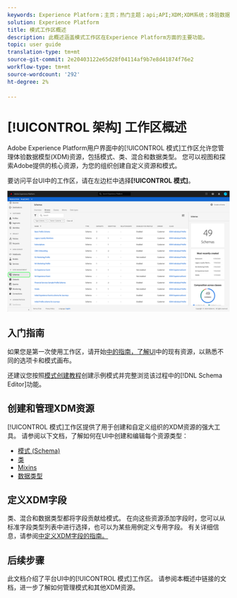 ```yaml
---
keywords: Experience Platform；主页；热门主题；api;API;XDM;XDM系统；体验数据模型；数据模型；ui；工作区；
solution: Experience Platform
title: 模式工作区概述
description: 此概述涵盖模式工作区在Experience Platform方面的主要功能。
topic: user guide
translation-type: tm+mt
source-git-commit: 2e20403122e65d28f04114af9b7e8d41874f76e2
workflow-type: tm+mt
source-wordcount: '292'
ht-degree: 2%

---
```



# [!UICONTROL 架构] 工作区概述

Adobe Experience Platform用户界面中的[!UICONTROL 模式]工作区允许您管理体验数据模型(XDM)资源，包括模式、类、混合和数据类型。 您可以视图和探索Adobe提供的核心资源，为您的组织创建自定义资源和模式。

要访问平台UI中的工作区，请在左边栏中选择&#x200B;**[!UICONTROL 模式]**。

![](../images/ui/overview/schemas-tab.png)

## 入门指南

如果您是第一次使用工作区，请开始[中的指南，了解UI](./explore.md)中的现有资源，以熟悉不同的选项卡和模式画布。

还建议您按照[模式创建教程](../tutorials/create-schema-ui.md)创建示例模式并完整浏览该过程中的[!DNL Schema Editor]功能。

## 创建和管理XDM资源

[!UICONTROL 模式]工作区提供了用于创建和自定义组织的XDM资源的强大工具。 请参阅以下文档，了解如何在UI中创建和编辑每个资源类型：

* [模式 (Schema)](./resources/schemas.md)
* [类](./resources/classes.md)
* [Mixins](./resources/mixins.md)
* [数据类型](./resources/data-types.md)

## 定义XDM字段

类、混合和数据类型都将字段贡献给模式。 在向这些资源添加字段时，您可以从标准字段类型列表中进行选择，也可以为某些用例定义专用字段。 有关详细信息，请参阅[中定义XDM字段的指南。](./fields/overview.md)

## 后续步骤

此文档介绍了平台UI中的[!UICONTROL 模式]工作区。 请参阅本概述中链接的文档，进一步了解如何管理模式和其他XDM资源。